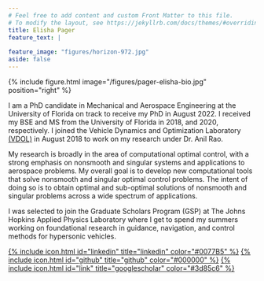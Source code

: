 ```yaml
---
# Feel free to add content and custom Front Matter to this file.
# To modify the layout, see https://jekyllrb.com/docs/themes/#overriding-theme-defaults
title: Elisha Pager 
feature_text: |
    
feature_image: "figures/horizon-972.jpg"
aside: false
---
```


{% include figure.html image="/figures/pager-elisha-bio.jpg" position="right" %}

I am a PhD candidate in Mechanical and Aerospace Engineering at the University of Florida on track to receive my PhD in August 2022. I received my BSE and MS from the University of Florida in 2018, and 2020, respectively. I joined the Vehicle Dynamics and Optimization Laboratory [(VDOL)](http://www.anilvrao.com/Research.html ) in August 2018 to work on my research under Dr. Anil Rao.

My research is broadly in the area of computational optimal control, with a strong emphasis on nonsmooth and singular systems and applications to aerospace problems. My overall goal is to develop new computational tools that solve nonsmooth and singular optimal control problems. The intent of doing so is to obtain optimal and sub-optimal solutions of nonsmooth and singular problems across a wide spectrum of applications.

I was selected to join the Graduate Scholars Program (GSP) at The Johns Hopkins Applied Physics Laboratory where I get to spend my summers working on foundational research in guidance, navigation, and control methods for hypersonic vehicles. 

[{% include icon.html id="linkedin" title="linkedin" color="#0077B5" %}](https://www.linkedin.com/in/elishapager) 
[{% include icon.html id="github" title="github" color="#000000" %}](https://github.com/epager) 
[{% include icon.html id="link" title="googlescholar" color="#3d85c6" %}](https://scholar.google.com/citations?hl=en&user=Z7tLVtAAAAAJ)

